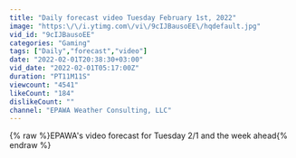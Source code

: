 ```yaml
---
title: "Daily forecast video Tuesday February 1st, 2022"
image: "https:\/\/i.ytimg.com\/vi\/9cIJBausoEE\/hqdefault.jpg"
vid_id: "9cIJBausoEE"
categories: "Gaming"
tags: ["Daily","forecast","video"]
date: "2022-02-01T20:38:30+03:00"
vid_date: "2022-02-01T05:17:00Z"
duration: "PT11M11S"
viewcount: "4541"
likeCount: "184"
dislikeCount: ""
channel: "EPAWA Weather Consulting, LLC"
---
```

{% raw %}EPAWA's video forecast for Tuesday 2/1 and the week ahead{% endraw %}
